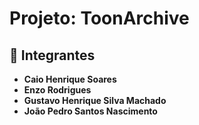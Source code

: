 # Projeto: **ToonArchive**

## 👥 Integrantes
- **Caio Henrique Soares**  
- **Enzo Rodrigues**  
- **Gustavo Henrique Silva Machado**  
- **João Pedro Santos Nascimento**

